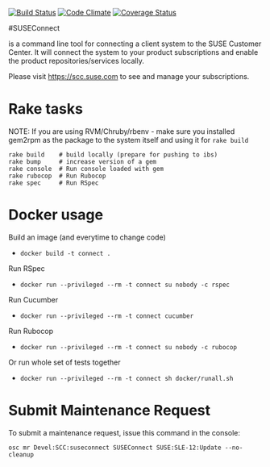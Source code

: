[![Build Status](https://secure.travis-ci.org/SUSE/connect.png?branch=master)](https://travis-ci.org/SUSE/connect)
[![Code Climate](https://codeclimate.com/github/SUSE/connect.png)](https://codeclimate.com/github/SUSE/connect)
[![Coverage Status](https://coveralls.io/repos/SUSE/connect/badge.png?branch=master)](https://coveralls.io/r/SUSE/connect)

#SUSEConnect

is a command line tool for connecting a client system to the SUSE Customer Center.
It will connect the system to your product subscriptions and enable the product repositories/services locally.

Please visit https://scc.suse.com to see and manage your subscriptions.

# Rake tasks

NOTE: If you are using RVM/Chruby/rbenv - make sure you installed gem2rpm as the package to the system itself and
using it for `rake build`

```
rake build    # build locally (prepare for pushing to ibs)
rake bump     # increase version of a gem
rake console  # Run console loaded with gem
rake rubocop  # Run Rubocop
rake spec     # Run RSpec
```

# Docker usage

Build an image (and everytime to change code)

* `docker build -t connect .`

Run RSpec 

* `docker run --privileged --rm -t connect su nobody -c rspec`

Run Cucumber 

* `docker run --privileged --rm -t connect cucumber`

Run Rubocop 

* `docker run --privileged --rm -t connect su nobody -c rubocop`

Or run whole set of tests together 

* `docker run --privileged --rm -t connect sh docker/runall.sh`


# Submit Maintenance Request

To submit a maintenance request, issue this command in the console:

```
osc mr Devel:SCC:suseconnect SUSEConnect SUSE:SLE-12:Update --no-cleanup
```

